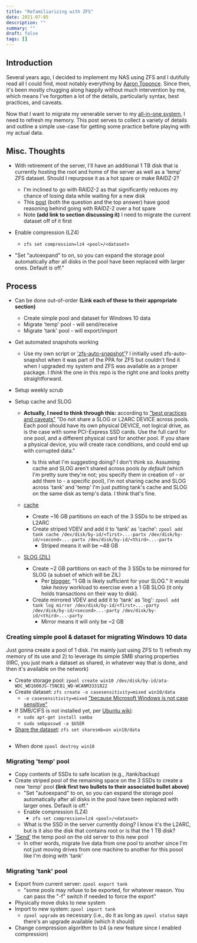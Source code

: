 ```yaml
---
title: "Refamiliarizing with ZFS"
date: 2021-07-05
description: ""
summary: ""
draft: false
tags: []
---
```


## Introduction

Several years ago, I decided to implement my NAS using ZFS and I dutifully read all I could find, most notably everything by [Aaron Toponce](https://pthree.org/2012/04/17/install-zfs-on-debian-gnulinux/).  Since then, it's been mostly chugging along happily without much intervention by me, which means I've forgotten a lot of the details, particularly syntax, best practices, and caveats.

Now that I want to migrate my venerable server to my [all-in-one system](ref), I need to refresh my memory.  This post serves to collect a variety of details and outline a simple use-case for getting some practice before playing with my actual data.

## Misc. Thoughts

- With retirement of the server, I'll have an additional 1 TB disk that is currently hosting the root and home of the server as well as a 'temp' ZFS dataset.  Should I repurpose it as a hot spare or make RAIDZ-2?
  - I'm inclined to go with RAIDZ-2 as that significantly reduces my chance of losing data while waiting for a new disk
  - This [post](https://serverfault.com/questions/883065/zfs-hot-spares-versus-more-parity "ZFS hot spares versus more parity") (both the question and the top answer) have good reasoning behind going with RAIDZ-2 over a hot spare
  - Note **(add link to section discussing it)** I need to migrate the current dataset off of it first

- Enable compression (LZ4)
  - `zfs set compression=lz4 <pool>/<dataset>`

- "Set "autoexpand" to on, so you can expand the storage pool automatically after all disks in the pool have been replaced with larger ones. Default is off."

## Process

- Can be done out-of-order **(Link each of these to their appropriate section)**
  - Create simple pool and dataset for Windows 10 data
  - Migrate 'temp' pool - will send/receive
  - Migrate 'tank' pool - will export/import

- Get automated snapshots working
  - Use my own script or ['zfs-auto-snapshot'](zfs-auto-snapshot)?  I initially used zfs-auto-snapshot when it was part of the PPA for ZFS but couldn't find it when I upgraded my system and ZFS was available as a proper package.  I _think_ the one in this repo is the right one and looks pretty straightforward.

- Setup weekly scrub

- Setup cache and SLOG
  - **Actually, I need to think through this:** according to ["best practices and caveats"](https://pthree.org/2012/12/13/zfs-administration-part-viii-zpool-best-practices-and-caveats/ "ZPool Best Practices and Caveats") "Do not share a SLOG or L2ARC DEVICE across pools. Each pool should have its own physical DEVICE, not logical drive, as is the case with some PCI-Express SSD cards. Use the full card for one pool, and a different physical card for another pool. If you share a physical device, you will create race conditions, and could end up with corrupted data."
    - Is this what I'm suggesting doing? I don't think so.  Assuming cache and SLOG aren't shared across pools _by default_ (which I'm pretty sure they're not; you specify them in creation of - or add them to - a specific pool), I'm not sharing cache and SLOG across 'tank' and 'temp' I'm just putting tank's cache and SLOG on the same disk as temp's data.  I think that's fine.
  - [cache](https://pthree.org/2012/12/07/zfs-administration-part-iv-the-adjustable-replacement-cache/ "The Adjustable Replacement Cache")
    - Create ~16 GB partitions on each of the 3 SSDs to be striped as L2ARC
    - Create striped VDEV and add it to 'tank' as 'cache': `zpool add tank cache /dev/disk/by-id/<first>...-partx /dev/disk/by-id/<second>...-partx /dev/disk/by-id/<third>...-partx`
      - Striped means it will be ~48 GB

  - [SLOG (ZIL)]()
    - Create ~2 GB partitions on each of the 3 SSDs to be mirrored for SLOG (a subset of which will be ZIL)
      - Per [blogger](https://pthree.org/2012/12/07/zfs-administration-part-iv-the-adjustable-replacement-cache/ "ZPool Best Practices and Caveats"), "1 GB is likely sufficient for your SLOG."  It would take _heavy_ workload to exercise even a 1 GB SLOG (it only holds transactions on their way to disk).
    - Create mirrored VDEV and add it to 'tank' as 'log': `zpool add tank log mirror /dev/disk/by-id/<first>...-party /dev/disk/by-id/<second>...-party /dev/disk/by-id/<third>...-party`
      - Mirror means it will only be ~2 GB

### Creating simple pool & dataset for migrating Windows 10 data

Just gonna create a pool of 1 disk.  I'm mainly just using ZFS to 1) refresh my memory of its use and 2) to leverage its simple SMB sharing properties (IIRC, you just mark a dataset as shared, in whatever way that is done, and then it's available on the network)

- Create storage pool: `zpool create win10 /dev/disk/by-id/ata-WDC_WD1600JS-75NCB1_WD-WCANM3331822`
- Create dataset: `zfs create -o casesensitivity=mixed win10/data`
  - `-o casesensitivity=mixed` ["because Microsoft Windows is not case sensitive"](https://wiki.debian.org/ZFS#CIFS_shares)
- If SMB/CIFS is not installed yet, per [Ubuntu wiki](https://ubuntu.com/tutorials/install-and-configure-samba "Install and Configure Samba"):
    - `sudo apt-get install samba`
    - `sudo smbpasswd -a $USER`
- [Share the dataset](https://wiki.debian.org/ZFS#CIFS_shares "ZFS CIFS shares"):
  `zfs set sharesmb=on win10/data`
  ~~~`zfs share win10/data`~~~ seemingly unnecessary: `cannot share 'win10/data': filesystem already shared`
- When done `zpool destroy win10`

### Migrating 'temp' pool

- Copy contents of SSDs to safe location (e.g., /tank/backup)
- Create striped pool of the remaining space on the 3 SSDs to create a new 'temp' pool **(link first two bullets to their associated bullet above)**
  - "Set "autoexpand" to on, so you can expand the storage pool automatically after all disks in the pool have been replaced with larger ones. Default is off."
  - Enable compression (LZ4)
    - `zfs set compression=lz4 <pool>/<dataset>`
  - What is the SSD in the server currently doing? I know it's the L2ARC, but is it also the disk that contains root or is that the 1 TB disk?
- ['Send'](https://pthree.org/2012/12/20/zfs-administration-part-xiii-sending-and-receiving-filesystems/ "Sending and Receiving Filesystems") the temp pool on the old server to this new pool
  - In other words, migrate live data from one pool to another since I'm not just moving drives from one machine to another for this poool like I'm doing with 'tank'
  
### Migrating 'tank' pool

- Export from current server: `zpool export tank`
    - "some pools may refuse to be exported, for whatever reason. You can pass the "-f" switch if needed to force the export"
- Physically move disks to new system
- Import to new system: `zpool import tank`
  - `zpool upgrade` as necessary (i.e., do it as long as `zpool status` says there's an upgrade available (which it should)
- Change compression algorithm to lz4 (a new feature since I enabled compression)

